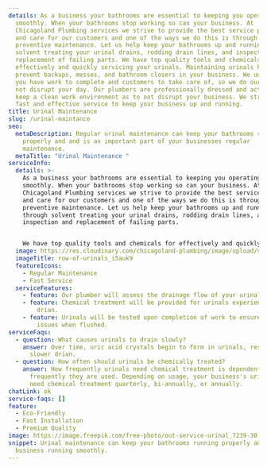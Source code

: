 ```yaml
---
details: As a business your bathrooms are essential to keeping you operating
  smoothly. When your bathrooms stop working so can your business. At
  Chicagoland Plumbing services we strive to provide the best service possible
  and care for our customers and one of the ways we do this is through
  preventive maintenance. Let us help keep your bathrooms up and running through
  solvent treating your urinal drains, rodding drain lines, and inspection and
  replacement of failing parts. We have top quality tools and chemicals for
  effectively and quickly servicing your urinals. Maintaining urinals help
  prevent backups, messes, and bathroom closers in your business. We understand
  you have work to complete and customers to take care of, so we do our part to
  not disrupt your day. Our plumbers are professionally dressed and acting and
  keep a clean work environment as to not disrupt your business. We strive for
  fast and effective service to keep your business up and running.
title: Urinal Maintenance
slug: /urinal-maintance
seo:
  metaDescription: Regular urinal maintenance can keep your bathrooms running
    properly and and is an important part of your businesses regular
    maintenance.
  metaTitle: "Urinal Maintenance "
serviceInfo:
  details: >-
    As a business your bathrooms are essential to keeping you operating
    smoothly. When your bathrooms stop working so can your business. At
    Chicagoland Plumbing services we strive to provide the best service possible
    and care for our customers and one of the ways we do this is through
    preventive maintenance. Let us help keep your bathrooms up and running
    through solvent treating your urinal drains, rodding drain lines, and
    inspection and replacement of failing parts. 


    We have top quality tools and chemicals for effectively and quickly servicing your urinals. Maintaining urinals help prevent backups, messes, and bathroom closers in your business. We understand you have work to complete and customers to take care of, so we do our part to not disrupt your day. Our plumbers are professionally dressed and acting and keep a clean work environment as to not disrupt your business. We strive for fast and effective service to keep your business up and running.
  image: https://res.cloudinary.com/chicagoland-plumbing/image/upload/v1614801826/row-of-urinals_i5auk9.jpg
  imageTitle: row-of-urinals_i5auk9
  featureIcons:
    - Regular Maintenance
    - Fast Service
  serviceFeatures:
    - feature: Our plumber will assess the drainage flow of your urinals.
    - feature: Chemical treatment will be provided for urinals experiencing a slow
        drian.
    - feature: Urinals will be tested upon completion of work to ensure there are no
        issues when flushed.
serviceFaqs:
  - question: What causes urinals to drain slowly?
    answer: Over time, uric acid crystals begin to form in urinals, resulting in a
      slower drian.
  - question: How often should urinals be chemically treated?
    answer: How frequently urinals need chemical treatment is dependent on how
      frequently they are used. Depending on usage, your business's urinals may
      need chemical treatment quarterly, bi-annually, or annually.
chatLink: ok
service-faqs: []
feature:
  - Eco-Friendly
  - Fast Installation
  - Premium Quality
image: https://image.freepik.com/free-photo/out-service-urinal_7239-30.jpg
snippet: Urinal maintenance can keep your bathrooms running properly and your
  business running smoothly.
---
```

